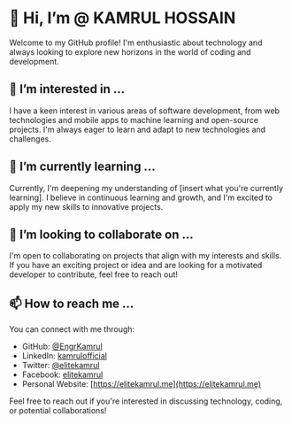 # 👋 Hi, I’m @ KAMRUL HOSSAIN

Welcome to my GitHub profile! I'm enthusiastic about technology and always looking to explore new horizons in the world of coding and development.

## 👀 I’m interested in ...

I have a keen interest in various areas of software development, from web technologies and mobile apps to machine learning and open-source projects. I'm always eager to learn and adapt to new technologies and challenges.

## 🌱 I’m currently learning ...

Currently, I'm deepening my understanding of [insert what you're currently learning]. I believe in continuous learning and growth, and I'm excited to apply my new skills to innovative projects.

## 💞️ I’m looking to collaborate on ...

I'm open to collaborating on projects that align with my interests and skills. If you have an exciting project or idea and are looking for a motivated developer to contribute, feel free to reach out!

## 📫 How to reach me ...

You can connect with me through:

- GitHub: [@EngrKamrul](https://github.com/EngrKamrul)
- LinkedIn: [kamrulofficial](https://www.linkedin.com/in/kamrulofficial)
- Twitter: [@elitekamrul](https://twitter.com/elitekamrul)
- Facebook: [elitekamrul](https://www.facebook.com/elitekamrul)
- Personal Website: [https://elitekamrul.me](https://elitekamrul.me)

Feel free to reach out if you're interested in discussing technology, coding, or potential collaborations!

<!---
EngrKamrul/EngrKamrul is a ✨ special ✨ repository because its `README.md` (this file) appears on your GitHub profile.
You can click the Preview link to take a look at your changes.
--->
